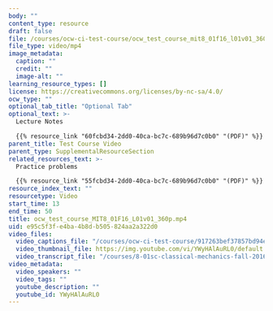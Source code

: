 ```yaml
---
body: ""
content_type: resource
draft: false
file: /courses/ocw-ci-test-course/ocw_test_course_mit8_01f16_l01v01_360p_360p_16_9.mp4
file_type: video/mp4
image_metadata:
  caption: ""
  credit: ""
  image-alt: ""
learning_resource_types: []
license: https://creativecommons.org/licenses/by-nc-sa/4.0/
ocw_type: ""
optional_tab_title: "Optional Tab"
optional_text: >-
  Lecture Notes

  {{% resource_link "60fcbd34-2dd0-40ca-bc7c-689b96d7c0b0" "(PDF)" %}}
parent_title: Test Course Video
parent_type: SupplementalResourceSection
related_resources_text: >-
  Practice problems

  {{% resource_link "55fcbd34-2dd0-40ca-bc7c-689b96d7c0b0" "(PDF)" %}}
resource_index_text: ""
resourcetype: Video
start_time: 13
end_time: 50
title: ocw_test_course_MIT8_01F16_L01v01_360p.mp4
uid: e95c5f3f-e4ba-4b8d-b505-824aa2a322d0
video_files:
  video_captions_file: "/courses/ocw-ci-test-course/917263bef37857bd94ef67692405bcc9_erlp_sbca1s.vtt"
  video_thumbnail_file: https://img.youtube.com/vi/YWyHAlAuRL0/default.jpg
  video_transcript_file: "/courses/8-01sc-classical-mechanics-fall-2016/33f61131009a6cd12d9a4c0e42eb7f44_ErlP_SBcA1s.pdf"
video_metadata:
  video_speakers: ""
  video_tags: ""
  youtube_description: ""
  youtube_id: YWyHAlAuRL0
---
```

